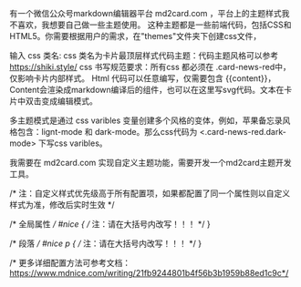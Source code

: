 有一个微信公众号markdown编辑器平台 md2card.com ，平台上的主题样式我不喜欢，我想要自己做一些主题使用。
这种主题都是一些前端代码，包括CSS和HTML5。你需要根据用户的需求，在"themes"文件夹下创建css文件，

输入 css 类名: css 类名为卡片最顶层样式代码主题：代码主题风格可以参考 https://shiki.style/
css 书写规范要求：所有css 都必须在 .card-news-red中，仅影响卡片内部样式。
Html 代码可以任意编写，仅需要包含 {{content}}，Content会渲染成markdown编译后的组件，也可以在这里写svg代码。文本在卡片中双击变成编辑模式。

多主题模式是通过 css varibles 变量创建多个风格的变体，例如，苹果备忘录风格包含：lignt-mode 和 dark-mode。那么css代码为 <.card-news-red.dark-mode> 下写css varibles。

我需要在 md2card.com 实现自定义主题功能，需要开发一个md2card主题开发工具。


/* 注：自定义样式优先级高于所有配置项，如果都配置了同一个属性则以自定义样式为准，修改后实时生效 */

/* 全局属性 */
#nice {
    /* 注：请在大括号内改写！！！ */
}

/* 段落 */
#nice p {
    /* 注：请在大括号内改写！！！ */
}

/* 更多详细配置方法可参考文档：https://www.mdnice.com/writing/21fb9244801b4f56b3b1959b88ed1c9c*/